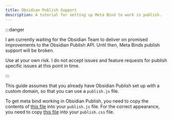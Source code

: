 ```yaml
---
title: Obsidian Publish Support
description: A tutorial for setting up Meta Bind to work in publish.
---
```


:::danger

I am currently waiting for the Obsidian Team to deliver on promised improvements to the Obsidian Publish API.
Until then, Meta Binds publish support will be broken.

Use at your own risk. I do not accept issues and feature requests for publish specific issues at this point in time.

:::

This guide assumes that you already have Obsidian Publish set up with a custom domain, so that you can use a `publish.js` file.

To get meta bind working in Obsidian Publish, you need to copy the contents of [this file](https://github.com/mProjectsCode/obsidian-meta-bind-plugin/blob/master/PublishLoad.js) into your `publish.js` file.
For the correct appearance, you need to copy [this file](https://github.com/mProjectsCode/obsidian-meta-bind-plugin/blob/master/styles.css) into your `publish.css` file.